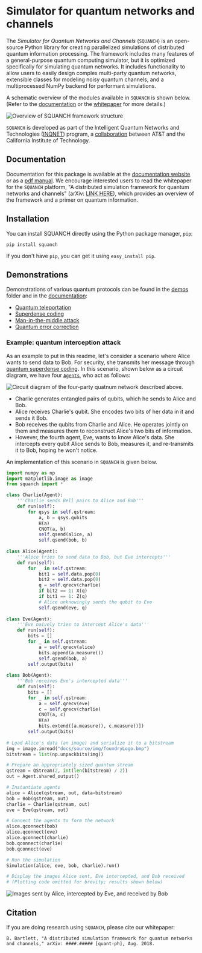 # Simulator for quantum networks and channels

<!-- images are hard-linked so they will show up on pypi page -->

The _Simulator for Quantum Networks and Channels_ (`SQUANCH`) is an open-source Python library for creating parallelized simulations of distributed quantum information processing. The framework includes many features of a general-purpose quantum computing simulator, but it is optimized specifically for simulating quantum networks. It includes functionality to allow users to easily design complex multi-party quantum networks, extensible classes for modeling noisy quantum channels, and a multiprocessed NumPy backend for performant simulations.

A schematic overview of the modules available in `SQUANCH` is shown below. (Refer to the [documentation](https://att-innovate.github.io/squanch/) or the [whitepaper](link) for more details.)

![Overview of SQUANCH framework structure](https://raw.githubusercontent.com/att-innovate/squanch/master/docs/source/img/moduleOverview.png)

`SQUANCH` is developed as part of the Intelligent Quantum Networks and Technologies ([INQNET](http://inqnet.caltech.edu)) program, a [collaboration](http://about.att.com/story/beyond_quantum_computing.html) between AT&T and the California Institute of Technology. 

## Documentation

Documentation for this package is available at the [documentation website](https://att-innovate.github.io/squanch/) or as a [pdf manual](/docs/SQUANCH.pdf). We encourage interested users to read the whitepaper for the `SQUANCH` platform, "A distributed simulation framework for quantum networks and channels" (arXiv: [LINK HERE](https://arxiv.org/abs/BLAH)), which provides an overview of the framework and a primer on quantum information.

## Installation 

You can install SQUANCH directly using the Python package manager, `pip`:

```
pip install squanch
```

If you don't have `pip`, you can get it using `easy_install pip`.

## Demonstrations

Demonstrations of various quantum protocols can be found in the [demos](/demos) folder and in the [documentation](https://att-innovate.github.io/squanch/demos.html):

- [Quantum teleportation](https://att-innovate.github.io/squanch/demos/quantum-teleportation.html)
- [Superdense coding](https://att-innovate.github.io/squanch/demos/superdense-coding.html)
- [Man-in-the-middle attack](https://att-innovate.github.io/squanch/demos/man-in-the-middle.html)
- [Quantum error correction](https://att-innovate.github.io/squanch/demos/quantum-error-correction.html)

### Example: quantum interception attack

As an example to put in this readme, let's consider a scenario where Alice wants to send data to Bob. For security, she transmits her message through [quantum superdense coding](https://en.wikipedia.org/wiki/Superdense_coding). In this scenario, shown below as a circuit diagram, we have four [`Agents`](https://att-innovate.github.io/squanch/getting-started.html#using-agents-in-your-simulations), who act as follows:

![Circuit diagram of the four-party quatnum network described above.](https://raw.githubusercontent.com/att-innovate/squanch/master/docs/source/img/man-in-middle-circuit.png)


- Charlie generates entangled pairs of qubits, which he sends to Alice and Bob.
- Alice receives Charlie's qubit. She encodes two bits of her data in it and sends it Bob.
- Bob receives the qubits from Charlie and Alice. He operates jointly on them and measures them to reconstruct Alice's two bits of information.
- However, the fourth agent, Eve, wants to know Alice's data. She intercepts every qubit Alice sends to Bob, measures it, and re-transmits it to Bob, hoping he won't notice.

An implementation of this scenario in `SQUANCH` is given below.

```python
import numpy as np
import matplotlib.image as image
from squanch import *

class Charlie(Agent):
    '''Charlie sends Bell pairs to Alice and Bob'''
    def run(self):
        for qsys in self.qstream:
            a, b = qsys.qubits
            H(a)
            CNOT(a, b)
            self.qsend(alice, a)
            self.qsend(bob, b)
            
class Alice(Agent):
    '''Alice tries to send data to Bob, but Eve intercepts'''
    def run(self):
        for _ in self.qstream:
            bit1 = self.data.pop(0)
            bit2 = self.data.pop(0)
            q = self.qrecv(charlie)
            if bit2 == 1: X(q)
            if bit1 == 1: Z(q)
            # Alice unknowingly sends the qubit to Eve
            self.qsend(eve, q) 
            
class Eve(Agent):
    '''Eve naively tries to intercept Alice's data'''
    def run(self):
        bits = [] 
        for _ in self.qstream:
            a = self.qrecv(alice)
            bits.append(a.measure())
            self.qsend(bob, a)
        self.output(bits)
            
class Bob(Agent):
    '''Bob receives Eve's intercepted data'''
    def run(self):
        bits = []
        for _ in self.qstream:
            a = self.qrecv(eve)
            c = self.qrecv(charlie)
            CNOT(a, c)
            H(a)
            bits.extend([a.measure(), c.measure()])
        self.output(bits)
    
# Load Alice's data (an image) and serialize it to a bitstream
img = image.imread("docs/source/img/foundryLogo.bmp") 
bitstream = list(np.unpackbits(img))

# Prepare an appropriately sized quantum stream
qstream = QStream(2, int(len(bitstream) / 2))
out = Agent.shared_output()

# Instantiate agents
alice = Alice(qstream, out, data=bitstream)
bob = Bob(qstream, out)
charlie = Charlie(qstream, out)
eve = Eve(qstream, out)

# Connect the agents to form the network
alice.qconnect(bob)
alice.qconnect(eve)
alice.qconnect(charlie)
bob.qconnect(charlie)
bob.qconnect(eve)

# Run the simulation
Simulation(alice, eve, bob, charlie).run()

# Display the images Alice sent, Eve intercepted, and Bob received
# (Plotting code omitted for brevity; results shown below)
``` 

![Images sent by Alice, intercepted by Eve, and received by Bob](https://raw.githubusercontent.com/att-innovate/squanch/master/docs/source/img/man-in-the-middle-results.png)

## Citation

If you are doing research using `SQUANCH`, please cite our whitepaper:

    B. Bartlett, "A distributed simulation framework for quantum networks and channels," arXiv: ####.##### [quant-ph], Aug. 2018.
